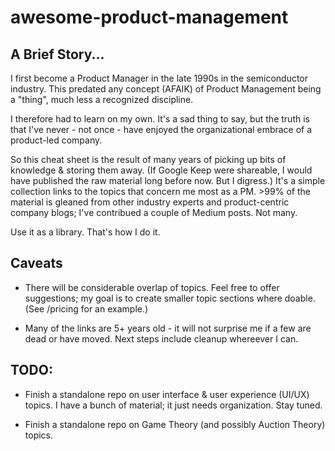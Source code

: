 # awesome-product-management

## A Brief Story...

I first become a Product Manager in the late 1990s in the semiconductor industry. This predated any concept (AFAIK) of Product Management being a "thing", much less a recognized discipline.

I therefore had to learn on my own. It's a sad thing to say, but the truth is that I've never - not once - have enjoyed the organizational embrace of a product-led company. 

So this cheat sheet is the result of many years of picking up bits of knowledge & storing them away. (If Google Keep were shareable, I would have published the raw material long before now. But I digress.) It's a simple collection links to the topics that concern me most as a PM. >99% of the material is gleaned from other industry experts and product-centric company blogs; I've contribued a couple of Medium posts. Not many.

Use it as a library. That's how I do it.

## Caveats

* There will be considerable overlap of topics. Feel free to offer suggestions; my goal is to create smaller topic sections where doable. (See /pricing for an example.)

* Many of the links are 5+ years old - it will not surprise me if a few are dead or have moved. Next steps include cleanup whereever I can.

## TODO:

* Finish a standalone repo on user interface & user experience (UI/UX) topics. I have a bunch of material; it just needs organization. Stay tuned.

* Finish a standalone repo on Game Theory (and possibly Auction Theory) topics.
